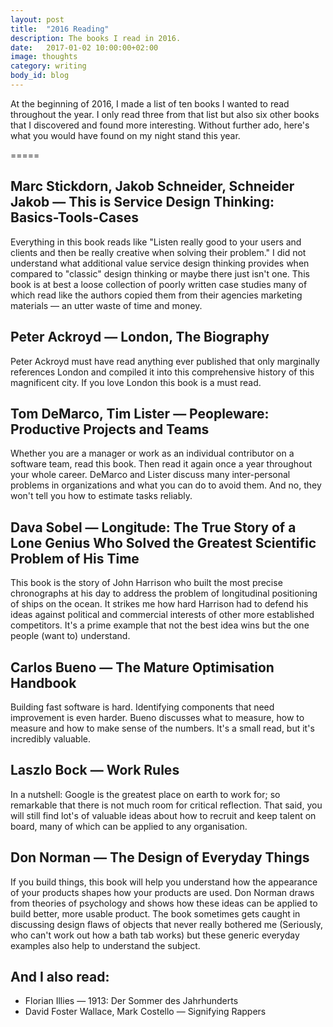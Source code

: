 ```yaml
---
layout: post
title:  "2016 Reading"
description: The books I read in 2016.
date:   2017-01-02 10:00:00+02:00
image: thoughts
category: writing
body_id: blog
---
```


At the beginning of 2016, I made a list of ten books I wanted to read throughout the year. I only read three from that list but also six other books that I discovered and found more interesting. Without further ado, here's what you would have found on my night stand this year.

=====

## Marc Stickdorn, Jakob Schneider, Schneider Jakob — This is Service Design Thinking: Basics-Tools-Cases

Everything in this book reads like "Listen really good to your users and clients and then be really creative when solving their problem." I did not understand what additional value service design thinking provides when compared to "classic" design thinking or maybe there just isn't one. This book is at best a loose collection of poorly written case studies many of which read like the authors copied them from their agencies marketing materials — an utter waste of time and money.

## Peter Ackroyd — London, The Biography

Peter Ackroyd must have read anything ever published that only marginally references London and compiled it into this comprehensive history of this magnificent city. If you love London this book is a must read.

## Tom DeMarco, Tim Lister — Peopleware: Productive Projects and Teams

Whether you are a manager or work as an individual contributor on a software team, read this book. Then read it again once a year throughout your whole career. DeMarco and Lister discuss many inter-personal problems in organizations and what you can do to avoid them. And no, they won't tell you how to estimate tasks reliably.

## Dava Sobel — Longitude: The True Story of a Lone Genius Who Solved the Greatest Scientific Problem of His Time

This book is the story of John Harrison who built the most precise chronographs at his day to address the problem of longitudinal positioning of ships on the ocean. It strikes me how hard Harrison had to defend his ideas against political and commercial interests of other more established competitors. It's a prime example that not the best idea wins but the one people (want to) understand.

## Carlos Bueno — The Mature Optimisation Handbook

Building fast software is hard. Identifying components that need improvement is even harder. Bueno discusses what to measure, how to measure and how to make sense of the numbers. It's a small read, but it's incredibly valuable.

## Laszlo Bock — Work Rules

In a nutshell: Google is the greatest place on earth to work for; so remarkable that there is not much room for critical reflection. That said, you will still find lot's of valuable ideas about how to recruit and keep talent on board, many of which can be applied to any organisation.

## Don Norman — The Design of Everyday Things

If you build things, this book will help you understand how the appearance of your products shapes how your products are used. Don Norman draws from theories of psychology and shows how these ideas can be applied to build better, more usable product. The book sometimes gets caught in discussing design flaws of objects that never really bothered me (Seriously, who can't work out how a bath tab works) but these generic everyday examples also help to understand the subject.

## And I also read:

- Florian Illies — 1913: Der Sommer des Jahrhunderts
- David Foster Wallace, Mark Costello — Signifying Rappers
